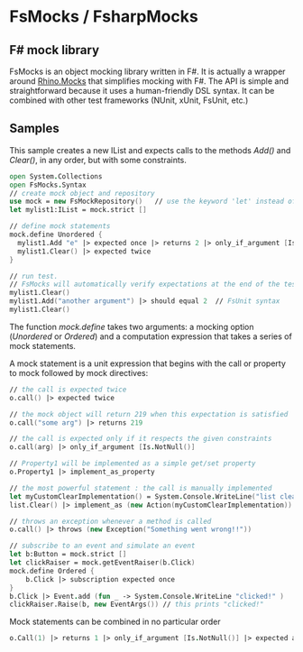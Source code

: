 FsMocks / FsharpMocks
=======
F# mock library
---------------------


FsMocks is an object mocking library written in F#. It is actually a wrapper around [Rhino.Mocks](http://ayende.com/wiki/Rhino+Mocks+Documentation.ashx) that simplifies mocking with F#. 
The API is simple and straightforward because it uses a human-friendly DSL syntax. 
It can be combined with other test frameworks (NUnit, xUnit, FsUnit, etc.)

Samples
---------------------
This sample creates a new IList and expects calls to the methods _Add()_ and _Clear()_, in any order, but with some constraints.

```fsharp
open System.Collections
open FsMocks.Syntax
// create mock object and repository
use mock = new FsMockRepository()	// use the keyword 'let' instead of 'use' if you don't want verification (But why would you want that anyway?)
let mylist1:IList = mock.strict []

// define mock statements
mock.define Unordered {
  mylist1.Add "e" |> expected once |> returns 2 |> only_if_argument [Is.NotNull()]
  mylist1.Clear() |> expected twice
}

// run test.
// FsMocks will automatically verify expectations at the end of the test. The test will fail if any unexpected call was made
mylist1.Clear()
mylist1.Add("another argument") |> should equal 2  // FsUnit syntax
mylist1.Clear()
```

The function _mock.define_ takes two arguments: a mocking option (_Unordered_ or _Ordered_) and a computation expression that takes a series of mock statements.

A mock statement is a unit expression that begins with the call or property to mock followed by mock directives:
```fsharp
// the call is expected twice
o.call() |> expected twice 

// the mock object will return 219 when this expectation is satisfied
o.call("some arg") |> returns 219

// the call is expected only if it respects the given constraints
o.call(arg) |> only_if_argument [Is.NotNull()] 

// Property1 will be implemented as a simple get/set property
o.Property1 |> implement_as_property

// the most powerful statement : the call is manually implemented
let myCustomClearImplementation() = System.Console.WriteLine("list cleared!!!")
list.Clear() |> implement_as (new Action(myCustomClearImplementation))

// throws an exception whenever a method is called
o.call() |> throws (new Exception("Something went wrong!!"))

// subscribe to an event and simulate an event
let b:Button = mock.strict []
let clickRaiser = mock.getEventRaiser(b.Click)
mock.define Ordered {
    b.Click |> subscription expected once
}
b.Click |> Event.add (fun _ -> System.Console.WriteLine "clicked!" )
clickRaiser.Raise(b, new EventArgs()) // this prints "clicked!"
```

Mock statements can be combined in no particular order

```fsharp
o.Call(1) |> returns 1 |> only_if_argument [Is.NotNull()] |> expected at_least_once
```
